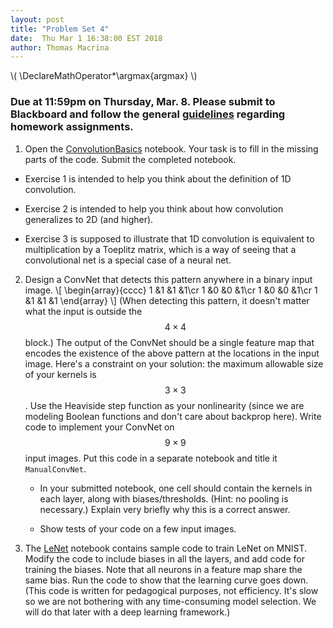 ```yaml
---
layout: post
title: "Problem Set 4"
date:  Thu Mar 1 16:38:00 EST 2018
author: Thomas Macrina
---
```

\\(
\DeclareMathOperator*\argmax{argmax}
\\)

### Due at 11:59pm on Thursday, Mar. 8. Please submit to Blackboard and follow the general [guidelines](https://cos485.github.io/general/2018/02/08/homework-guidelines.html) regarding homework assignments.

1. Open the [ConvolutionBasics](https://drive.google.com/open?id=1GsOgn2-gvIt7bNrpGHuUXkBj0tA8qTkr) notebook.  Your task is to fill in the missing parts of the code.  Submit the completed notebook.

- Exercise 1 is intended to help you think about the definition of 1D convolution.

- Exercise 2 is intended to help you think about how convolution generalizes to 2D (and higher).

- Exercise 3 is supposed to illustrate that 1D convolution is equivalent to multiplication by a Toeplitz matrix, which is a way of seeing that a convolutional net is a special case of a neural net. 

2. Design a ConvNet that detects this pattern anywhere in a binary input image.
\\[
\begin{array}{cccc}
1 &1 &1 &1\cr
1 &0 &0 &1\cr
1 &0 &0 &1\cr
1 &1 &1 &1
\end{array}
\\]
(When detecting this pattern, it doesn't matter what the input is outside the $$4\times 4$$ block.)
The output of the ConvNet should be a single feature map that encodes the existence of the above pattern at the locations in the input image.  Here's a constraint on your solution: the maximum allowable size of your kernels is $$3\times 3$$.  Use the Heaviside step function as your nonlinearity (since we are modeling Boolean functions and don't care about backprop here). Write code to implement your ConvNet on $$9\times 9$$ input images. Put this code in a separate notebook and title it `ManualConvNet`.

   - In your submitted notebook, one cell should contain the kernels in each layer, along with biases/thresholds. (Hint: no pooling is necessary.)  Explain very briefly why this is a correct answer.
 
   - Show tests of your code on a few input images.

3. The [LeNet](https://drive.google.com/open?id=1zsezKIGPy6A_b2PMyGuWNg0xvcY3PObP) notebook contains sample code to train LeNet on MNIST.  Modify the code to include biases in all the layers, and add code for training the biases.  Note that all neurons in a feature map share the same bias.  Run the code to show that the learning curve goes down.  (This code is written for pedagogical purposes, not efficiency.  It's slow so we are not bothering with any time-consuming model selection.  We will do that later with a deep learning framework.)
